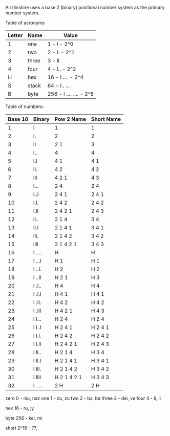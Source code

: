 Airzlinshire uses a base 2 (binary) positional number system as the primary number system.


Table of acronyms

| Letter | Name  | Value                   |
| ------ | ----- | ----------------------- |
| 1      | one   | 1 - l - 2^0             |
| 2      | two   | 2 - l. - 2^1            |
| 3      | three | 3 - ll                  |
| 4      | four  | 4 - l.. - 2^2           |
| H      | hex   | 16 - l .... - 2^4       |
| S      | stack | 64 - l.. ...            |
| B      | byte  | 256 - l .... .... - 2^8 |

Table of numbers:

| Base 10 | Binary  | Pow 2 Name  | Short Name |
| ------- | ------- | ----------- | ---------- |
| 1       | l       | 1           | 1          |
| 2       | l.      | 2           | 2          |
| 3       | ll      | 2 1         | 3          |
| 4       | l..     | 4           | 4          |
| 5       | l.l     | 4 1         | 4 1        |
| 6       | ll.     | 4 2         | 4 2        |
| 7       | lll     | 4 2 1       | 4 3        |
| 8       | l...    | 2 4         | 2 4        |
| 9       | l..l    | 2 4 1       | 2 4 1      |
| 10      | l.l.    | 2 4 2       | 2 4 2      |
| 11      | l.ll    | 2 4 2 1     | 2 4 3      |
| 12      | ll..    | 2 1 4       | 3 4        |
| 13      | ll.l    | 2 1 4 1     | 3 4 1      |
| 14      | lll.    | 2 1 4 2     | 3 4 2      |
| 15      | llll    | 2 1 4 2 1   | 3 4 3      |
| 16      | l ....  | H           | H          |
| 17      | l ...l  | H 1         | H 1        |
| 18      | l ..l.  | H 2         | H 2        |
| 19      | l ..ll  | H 2 1       | H 3        |
| 20      | l .l..  | H 4         | H 4        |
| 21      | l .l.l  | H 4 1       | H 4 1      |
| 22      | l .ll.  | H 4 2       | H 4 2      |
| 23      | l .lll  | H 4 2 1     | H 4 3      |
| 24      | l l...  | H 2 4       | H 2 4      |
| 25      | l l..l  | H 2 4 1     | H 2 4 1    |
| 26      | l l.l.  | H 2 4 2     | H 2 4 2    |
| 27      | l l.ll  | H 2 4 2 1   | H 2 4 3    |
| 28      | l ll..  | H 2 1 4     | H 3 4      |
| 29      | l ll.l  | H 2 1 4 1   | H 3 4 1    |
| 30      | l lll.  | H 2 1 4 2   | H 3 4 2    |
| 31      | l llll  | H 2 1 4 2 1 | H 3 4 3    |
| 32      | l. .... | 2 H         | 2 H        |


zero 0 - niu, naz
one 1 - zu, zu
two 2 - ba, ba
three 3 - dei, ve
four 4 - li, li

hex 16 - ru, jy

byte 256 - kei, mi

short 2^16 - ??, 